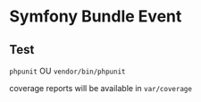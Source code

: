 # Symfony Bundle Event

## Test

`phpunit` OU `vendor/bin/phpunit`

coverage reports will be available in `var/coverage`
